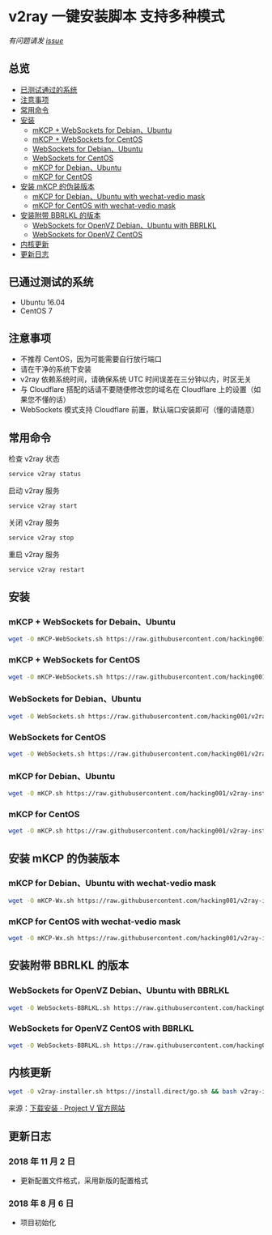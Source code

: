 # v2ray 一键安装脚本 支持多种模式
*有问题请发 [issue](https://github.com/hacking001/v2ray-installers/issues)*

## 总览
- [已测试通过的系统](#已测试通过的系统)
- [注意事项](#注意事项)
- [常用命令](#常用命令)
- [安装](#安装)
    - [mKCP + WebSockets for Debian、Ubuntu](#mkcp--websockets-for-debainubuntu)
    - [mKCP + WebSockets for CentOS](#mkcp--websockets-for-centos)
    - [WebSockets for Debian、Ubuntu](#websockets-for-debianubuntu)
    - [WebSockets for CentOS](#websockets-for-centos)
    - [mKCP for Debian、Ubuntu](#mkcp-for-debianubuntu)
    - [mKCP for CentOS](#mkcp-for-centos)
- [安装 mKCP 的伪装版本](#安装-mkcp-的伪装版本)
    - [mKCP for Debian、Ubuntu with wechat-vedio mask](#mkcp-for-debianubuntu-with-wechat-vedio-mask)
    - [mKCP for CentOS with wechat-vedio mask](#mkcp-for-centos-with-wechat-vedio-mask)
- [安装附带 BBRLKL 的版本](#安装附带-bbrlkl-的版本)
    - [WebSockets for OpenVZ Debian、Ubuntu with BBRLKL](#websockets-for-openvz-debianubuntu-with-bbrlkl)
    - [WebSockets for OpenVZ CentOS](#websockets-for-openvz-centos-with-bbrlkl)
- [内核更新](#内核更新)
- [更新日志](#更新日志)

## 已通过测试的系统
- Ubuntu 16.04
- CentOS 7

## 注意事项
- 不推荐 CentOS，因为可能需要自行放行端口
- 请在干净的系统下安装
- v2ray 依赖系统时间，请确保系统 UTC 时间误差在三分钟以内，时区无关
- 与 Cloudflare 搭配的话请不要随便修改您的域名在 Cloudflare 上的设置（如果您不懂的话）
- WebSockets 模式支持 Cloudflare 前置，默认端口安装即可（懂的请随意）

## 常用命令
检查 v2ray 状态
```bash
service v2ray status
```
启动 v2ray 服务
```bash
service v2ray start
```
关闭 v2ray 服务
```bash
service v2ray stop
```
重启 v2ray 服务
```bash
service v2ray restart
```

## 安装
### mKCP + WebSockets for Debain、Ubuntu
```bash
wget -O mKCP-WebSockets.sh https://raw.githubusercontent.com/hacking001/v2ray-installers/master/mKCP-WebSockets.sh && bash mKCP-WebSockets.sh
```
### mKCP + WebSockets for CentOS
```bash
wget -O mKCP-WebSockets.sh https://raw.githubusercontent.com/hacking001/v2ray-installers/master/mKCP-WebSockets_CentOS.sh && bash mKCP-WebSockets.sh
```
### WebSockets for Debian、Ubuntu
```bash
wget -O WebSockets.sh https://raw.githubusercontent.com/hacking001/v2ray-installers/master/WebSockets.sh && bash WebSockets.sh
```
### WebSockets for CentOS
```bash
wget -O WebSockets.sh https://raw.githubusercontent.com/hacking001/v2ray-installers/master/WebSockets_CentOS.sh && bash WebSockets.sh
```
### mKCP for Debian、Ubuntu
```bash
wget -O mKCP.sh https://raw.githubusercontent.com/hacking001/v2ray-installers/master/mKCP.sh && bash mKCP.sh
```
### mKCP for CentOS
```bash
wget -O mKCP.sh https://raw.githubusercontent.com/hacking001/v2ray-installers/master/mKCP_CentOS.sh && bash mKCP.sh
```

## 安装 mKCP 的伪装版本
### mKCP for Debian、Ubuntu with wechat-vedio mask
```bash
wget -O mKCP-Wx.sh https://raw.githubusercontent.com/hacking001/v2ray-installers/master/mKCP-Wx.sh && bash mKCP-Wx.sh
```
### mKCP for CentOS with wechat-vedio mask
```bash
wget -O mKCP-Wx.sh https://raw.githubusercontent.com/hacking001/v2ray-installers/master/mKCP-WeChatVedio_CentOS.sh && mKCP-Wx.sh
```

## 安装附带 BBRLKL 的版本
### WebSockets for OpenVZ Debian、Ubuntu with BBRLKL
```bash
wget -O WebSockets-BBRLKL.sh https://raw.githubusercontent.com/hacking001/v2ray-installers/master/WebSockets-BBRLKL.sh && bash WebSockets-BBRLKL.sh
```
### WebSockets for OpenVZ CentOS with BBRLKL
```bash
wget -O WebSockets-BBRLKL.sh https://raw.githubusercontent.com/hacking001/v2ray-installers/master/WebSockets-BBRLKL_CentOS.sh && bash WebSockets-BBRLKL.sh
```

## 内核更新
```bash
wget -O v2ray-installer.sh https://install.direct/go.sh && bash v2ray-installer.sh && rm -f v2ray-installer.sh
```
来源：[下载安装 · Project V 官方网站](https://www.v2ray.com/chapter_00/install.html)

## 更新日志
### 2018 年 11 月 2 日
- 更新配置文件格式，采用新版的配置格式
### 2018 年 8 月 6 日
- 项目初始化